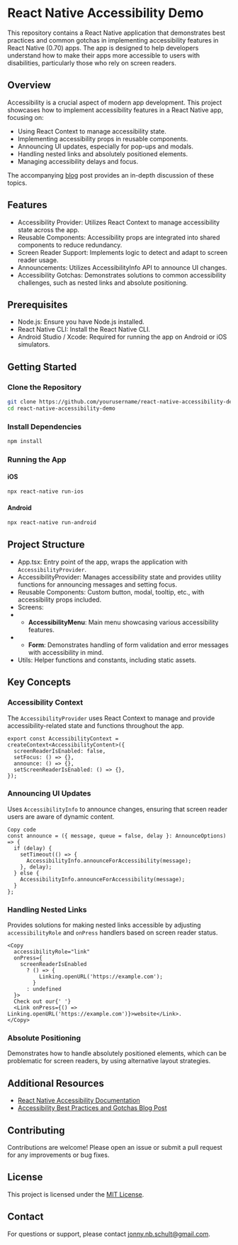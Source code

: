 ﻿# React Native Accessibility Demo

This repository contains a React Native application that demonstrates best practices and common gotchas in implementing accessibility features in React Native (0.70) apps. The app is designed to help developers understand how to make their apps more accessible to users with disabilities, particularly those who rely on screen readers.

## Overview

Accessibility is a crucial aspect of modern app development. This project showcases how to implement accessibility features in a React Native app, focusing on:

- Using React Context to manage accessibility state.
- Implementing accessibility props in reusable components.
- Announcing UI updates, especially for pop-ups and modals.
- Handling nested links and absolutely positioned elements.
- Managing accessibility delays and focus.

The accompanying [blog](https://www.yeti.co/blog/accessibility-first-in-react-native) post provides an in-depth discussion of these topics.

## Features

- Accessibility Provider: Utilizes React Context to manage accessibility state across the app.
- Reusable Components: Accessibility props are integrated into shared components to reduce redundancy.
- Screen Reader Support: Implements logic to detect and adapt to screen reader usage.
- Announcements: Utilizes AccessibilityInfo API to announce UI changes.
- Accessibility Gotchas: Demonstrates solutions to common accessibility challenges, such as nested links and absolute positioning.

## Prerequisites

- Node.js: Ensure you have Node.js installed.
- React Native CLI: Install the React Native CLI.
- Android Studio / Xcode: Required for running the app on Android or iOS simulators.

## Getting Started

### Clone the Repository

```bash
git clone https://github.com/yourusername/react-native-accessibility-demo.git
cd react-native-accessibility-demo
```

### Install Dependencies

```bash
npm install
```

### Running the App

#### iOS

```bash
npx react-native run-ios
```

#### Android

```bash
npx react-native run-android
```

## Project Structure

- App.tsx: Entry point of the app, wraps the application with `AccessibilityProvider`.
- AccessibilityProvider: Manages accessibility state and provides utility functions for announcing messages and setting focus.
- Reusable Components: Custom button, modal, tooltip, etc., with accessibility props included.
- Screens:
- - **AccessibilityMenu**: Main menu showcasing various accessibility features.
- - **Form**: Demonstrates handling of form validation and error messages with accessibility in mind.
- Utils: Helper functions and constants, including static assets.

## Key Concepts

### Accessibility Context

The `AccessibilityProvider` uses React Context to manage and provide accessibility-related state and functions throughout the app.

```tsx
export const AccessibilityContext = createContext<AccessibilityContent>({
  screenReaderIsEnabled: false,
  setFocus: () => {},
  announce: () => {},
  setScreenReaderIsEnabled: () => {},
});
```

### Announcing UI Updates

Uses `AccessibilityInfo` to announce changes, ensuring that screen reader users are aware of dynamic content.

```tsx
Copy code
const announce = ({ message, queue = false, delay }: AnnounceOptions) => {
  if (delay) {
    setTimeout(() => {
      AccessibilityInfo.announceForAccessibility(message);
    }, delay);
  } else {
    AccessibilityInfo.announceForAccessibility(message);
  }
};
```

### Handling Nested Links

Provides solutions for making nested links accessible by adjusting `accessibilityRole` and `onPress` handlers based on screen reader status.

```tsx
<Copy
  accessibilityRole="link"
  onPress={
    screenReaderIsEnabled
      ? () => {
          Linking.openURL('https://example.com');
        }
      : undefined
  }>
  Check out our{' '}
  <Link onPress={() => Linking.openURL('https://example.com')}>website</Link>.
</Copy>
```

### Absolute Positioning

Demonstrates how to handle absolutely positioned elements, which can be problematic for screen readers, by using alternative layout strategies.

## Additional Resources

- [React Native Accessibility Documentation](https://reactnative.dev/docs/0.70/accessibility)
- [Accessibility Best Practices and Gotchas Blog Post](https://www.yeti.co/blog/accessibility-first-in-react-native)

## Contributing

Contributions are welcome! Please open an issue or submit a pull request for any improvements or bug fixes.

## License

This project is licensed under the [MIT License](https://opensource.org/license/mit).

## Contact

For questions or support, please contact <jonny.nb.schult@gmail.com>.
